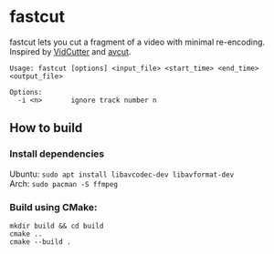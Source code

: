 # fastcut

fastcut lets you cut a fragment of a video with minimal re-encoding. Inspired by [VidCutter](https://github.com/ozmartian/vidcutter) and [avcut](https://github.com/anyc/avcut).

```
Usage: fastcut [options] <input_file> <start_time> <end_time> <output_file>

Options:
  -i <n>       ignore track number n
```

## How to build

### Install dependencies

Ubuntu: `sudo apt install libavcodec-dev libavformat-dev`  
Arch: `sudo pacman -S ffmpeg`

### Build using CMake:

```shell
mkdir build && cd build
cmake ..
cmake --build .
```
